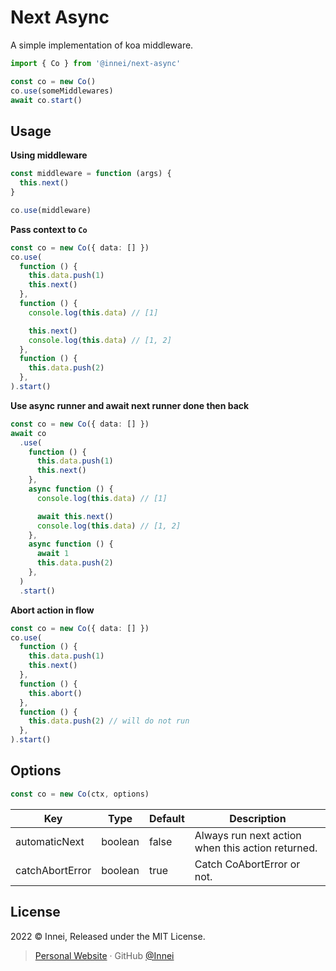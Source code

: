# Next Async

A simple implementation of koa middleware.

```ts
import { Co } from '@innei/next-async'

const co = new Co()
co.use(someMiddlewares)
await co.start()
```

## Usage

**Using middleware**

```ts
const middleware = function (args) {
  this.next()
}

co.use(middleware)
```

**Pass context to `Co`**


```ts
const co = new Co({ data: [] })
co.use(
  function () {
    this.data.push(1)
    this.next()
  },
  function () {
    console.log(this.data) // [1]

    this.next()
    console.log(this.data) // [1, 2]
  },
  function () {
    this.data.push(2)
  },
).start()
```

**Use async runner and await next runner done then back**

```ts
const co = new Co({ data: [] })
await co
  .use(
    function () {
      this.data.push(1)
      this.next()
    },
    async function () {
      console.log(this.data) // [1]

      await this.next()
      console.log(this.data) // [1, 2]
    },
    async function () {
      await 1
      this.data.push(2)
    },
  )
  .start()
```

**Abort action in flow**

```ts
const co = new Co({ data: [] })
co.use(
  function () {
    this.data.push(1)
    this.next()
  },
  function () {
    this.abort()
  },
  function () {
    this.data.push(2) // will do not run
  },
).start()
```

## Options

```ts
const co = new Co(ctx, options)
```

| Key             | Type    | Default | Description                                       |
| --------------- | ------- | ------- | ------------------------------------------------- |
| automaticNext   | boolean | false   | Always run next action when this action returned. |
| catchAbortError | boolean | true    | Catch CoAbortError or not.                        |

## License

2022 © Innei, Released under the MIT License.

> [Personal Website](https://innei.ren/) · GitHub [@Innei](https://github.com/innei/)